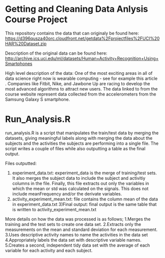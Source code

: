 Getting and Cleaning Data Anlysis Course Project
===========================

This repository contains the data that can originaly be found here:  https://d396qusza40orc.cloudfront.net/getdata%2Fprojectfiles%2FUCI%20HAR%20Dataset.zip

Description of the original data can be found here:
http://archive.ics.uci.edu/ml/datasets/Human+Activity+Recognition+Using+Smartphones

High level description of the data:
One of the most exciting areas in all of data science right now is wearable computing - see for example  this article . Companies like Fitbit, Nike, and Jawbone Up are racing to develop the most advanced algorithms to attract new users. The data linked to from the course website represent data collected from the accelerometers from the Samsung Galaxy S smartphone.

Run_Analysis.R
===========================
run_analysis.R is a script that manipulates the train/test data by merging the datasets, giving meaningful labels along with merging the data about the subjects and the activities the subjects are performing into a single file. The script writes a couple of files while also outputting a table as the final output.

Files outputted:
1) experiment_data.txt: experiment_data is the merge of training/test sets. It also merges the subject data to include the subject and activitiy columns in the file. Finally, this file extracts out only the variables in which the mean or std was calculated on the signals. This does not include meanFrequency and/or the derivate variables.
2) activity_experiment_mean.txt: file contains the column mean of the data in experiment_data.txt
3)Final output: final output is the same table that is written to activity_experiment_mean.txt

More details on how the data was processed is as follows;
1.Merges the training and the test sets to create one data set.
2.Extracts only the measurements on the mean and standard deviation for each measurement. 
3.Uses descriptive activity names to name the activities in the data set
4.Appropriately labels the data set with descriptive variable names. 
5.Creates a second, independent tidy data set with the average of each variable for each activity and each subject. 


